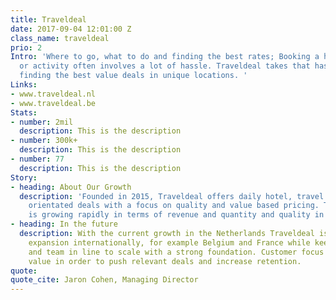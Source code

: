 ```yaml
---
title: Traveldeal
date: 2017-09-04 12:01:00 Z
class_name: traveldeal
prio: 2
Intro: 'Where to go, what to do and finding the best rates; Booking a hotel, holiday
  or activity often involves a lot of hassle. Traveldeal takes that hassle away by
  finding the best value deals in unique locations. '
Links:
- www.traveldeal.nl
- www.traveldeal.be
Stats:
- number: 2mil
  description: This is the description
- number: 300k+
  description: This is the description
- number: 77
  description: This is the description
Story:
- heading: About Our Growth
  description: 'Founded in 2015, Traveldeal offers daily hotel, travel and activity
    orientated deals with a focus on quality and value based pricing. The company
    is growing rapidly in terms of revenue and quantity and quality in product(s). '
- heading: In the future
  description: With the current growth in the Netherlands Traveldeal is looking for
    expansion internationally, for example Belgium and France while keeping our systems
    and team in line to scale with a strong foundation. Customer focus is our main
    value in order to push relevant deals and increase retention.
quote: 
quote_cite: Jaron Cohen, Managing Director
---
```


